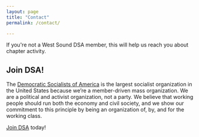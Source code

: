 ```yaml
---
layout: page
title: "Contact"
permalink: /contact/

---
```

If you're not a West Sound DSA member, this will help us reach you about chapter activity. 

<div class="form-desktop"><link href='https://actionnetwork.org/css/style-embed-whitelabel-v3.css' rel='stylesheet' type='text/css' /><script src='https://actionnetwork.org/widgets/v5/form/west-sound-dsa-email-signup?format=js&source=widget'></script><div id='can-form-area-west-sound-dsa-email-signup' style='width: 100%; max-width: 991px'><!-- this div is the target for our HTML insertion --></div></div>


<h2>Join DSA!</h2>

The [Democratic Socialists of America](https://www.dsausa.org/) is the largest socialist organization in the United States because we’re a member-driven mass organization. We are a political and activist organization, not a party. We believe that working people should run both the economy and civil society, and we show our commitment to this principle by being an organization of, by, and for the working class.

[Join DSA](https://www.dsausa.org/join) today!

